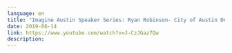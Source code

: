 ```yaml
---
language: en
title: "Imagine Austin Speaker Series: Ryan Robinson- City of Austin Demographer"
date: 2019-06-14
link: https://www.youtube.com/watch?v=J-CzJGaz7Qw
description:
---
```


